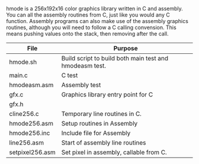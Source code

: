 hmode is a 256x192x16 color graphics library 
written in C and assembly. You can all the assembly routines
from C, just like you would any C function. Assembly 
programs can also make use of the assembly graphics
routines, although you will need to follow a C calling
convension. This means pushing values onto the stack, then 
removing after the call.


| File            | Purpose                                                     |
|-----------------|---------------                                              |
| hmode.sh        | Build script to build both main test and hmodeasm test.     |
| main.c          | C test                                                      |
| hmodeasm.asm    | Assembly test                                               |
| gfx.c           | Graphics library entry point for C                          |
| gfx.h           |                                                             |
| cline256.c      | Temporary line routines in C.                               |
| hmode256.asm    | Setup routines in Assembly                                  |
| hmode256.inc    | Include file for Assembly                                   |
| line256.asm     | Start of assembly line routines                             |
| setpixel256.asm | Set pixel in assembly, callable from C.                     |

